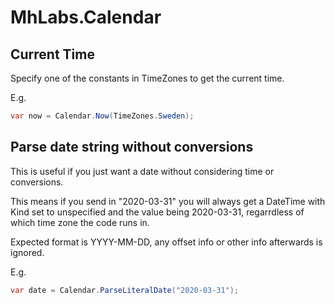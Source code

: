 # MhLabs.Calendar

## Current Time

Specify one of the constants in TimeZones to get the current time.

E.g.

```C#
var now = Calendar.Now(TimeZones.Sweden);
```

## Parse date string without conversions

This is useful if you just want a date without considering time or conversions.

This means if you send in "2020-03-31" you will always get a DateTime with Kind set to unspecified and the value being 2020-03-31, regarrdless of which time zone the code runs in.

Expected format is YYYY-MM-DD, any offset info or other info afterwards is ignored.

E.g.

```C#
var date = Calendar.ParseLiteralDate("2020-03-31");
```
